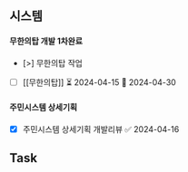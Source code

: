 

## 시스템
#### 무한의탑 개발 1차완료 
- [>] 무한의탑 작업 
- [ ] [[무한의탑]]  ⏳ 2024-04-15 📅 2024-04-30


#### 주민시스템 상세기획
- [x] 주민시스템 상세기획 개발리뷰 ✅ 2024-04-16



## Task
